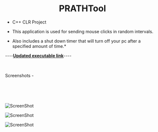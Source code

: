 
# <center>PRATHTool

 - C++ CLR Project

 

 - This application is used for sending mouse clicks in random
   intervals.
 - Also includes a shut down timer that will turn off your pc after a
   specified amount of time.*

----[**Updated executable link**](https://github.com/aaprather/PRATHTool/raw/master/PRATHTool.exe)----

<br></br>
Screenshots - 

<br></br>
<br></br>
![ScreenShot](https://github.com/aaprather/PRATHTool/blob/master/Screenshot_1.jpg)

![ScreenShot](https://github.com/aaprather/PRATHTool/blob/master/Screenshot_2.jpg)

![ScreenShot](https://github.com/aaprather/PRATHTool/blob/master/Screenshot_3.jpg)

</p>

